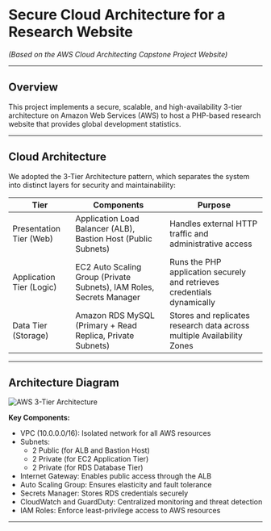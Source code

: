 # Secure Cloud Architecture for a Research Website  
*(Based on the AWS Cloud Architecting Capstone Project Website)*

---

## Overview

This project implements a secure, scalable, and high-availability 3-tier architecture on Amazon Web Services (AWS) to host a PHP-based research website that provides global development statistics.  

---

## Cloud Architecture

We adopted the 3-Tier Architecture pattern, which separates the system into distinct layers for security and maintainability:

| Tier | Components | Purpose |
|------|-------------|----------|
| Presentation Tier (Web) | Application Load Balancer (ALB), Bastion Host (Public Subnets) | Handles external HTTP traffic and administrative access |
| Application Tier (Logic) | EC2 Auto Scaling Group (Private Subnets), IAM Roles, Secrets Manager | Runs the PHP application securely and retrieves credentials dynamically |
| Data Tier (Storage) | Amazon RDS MySQL (Primary + Read Replica, Private Subnets) | Stores and replicates research data across multiple Availability Zones |

---

## Architecture Diagram

![AWS 3-Tier Architecture](./assets/Architecture.png.png)

**Key Components:**
- VPC (10.0.0.0/16): Isolated network for all AWS resources  
- Subnets:  
  - 2 Public (for ALB and Bastion Host)  
  - 2 Private (for EC2 Application Tier)  
  - 2 Private (for RDS Database Tier)  
- Internet Gateway: Enables public access through the ALB  
- Auto Scaling Group: Ensures elasticity and fault tolerance  
- Secrets Manager: Stores RDS credentials securely  
- CloudWatch and GuardDuty: Centralized monitoring and threat detection  
- IAM Roles: Enforce least-privilege access to AWS resources  

---


